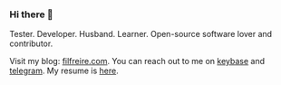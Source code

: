 ### Hi there 👋

Tester. Developer. Husband. Learner. Open-source software lover and contributor.

Visit my blog: [filfreire.com](https://filfreire.com).
You can reach out to me on [keybase](https://keybase.io/filfreireadidas) and [telegram](https://t.me/filfreire).
My resume is [here](https://filfreire.com/cv.pdf).
